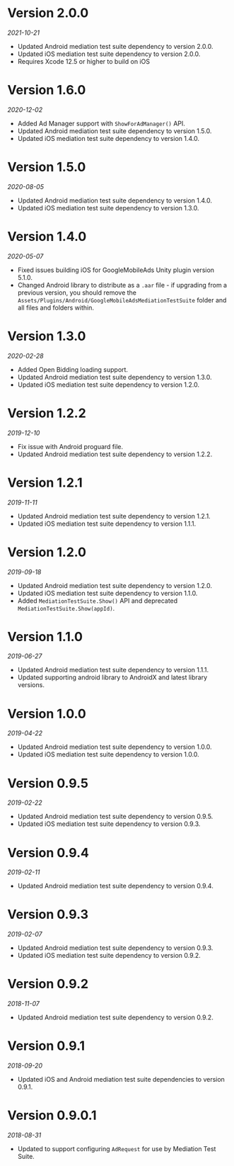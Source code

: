 # Version 2.0.0
*2021-10-21*
- Updated Android mediation test suite dependency to version 2.0.0.
- Updated iOS mediation test suite dependency to version 2.0.0.
- Requires Xcode 12.5 or higher to build on iOS

# Version 1.6.0
*2020-12-02*
- Added Ad Manager support with `ShowForAdManager()` API.
- Updated Android mediation test suite dependency to version 1.5.0.
- Updated iOS mediation test suite dependency to version 1.4.0.

# Version 1.5.0
*2020-08-05*
- Updated Android mediation test suite dependency to version 1.4.0.
- Updated iOS mediation test suite dependency to version 1.3.0.

# Version 1.4.0
*2020-05-07*
- Fixed issues building iOS for GoogleMobileAds Unity plugin version 5.1.0.
- Changed Android library to distribute as a `.aar` file - if upgrading from a previous
version, you should remove the `Assets/Plugins/Android/GoogleMobileAdsMediationTestSuite`
folder and all files and folders within.

# Version 1.3.0
*2020-02-28*
- Added Open Bidding loading support.
- Updated Android mediation test suite dependency to version 1.3.0.
- Updated iOS mediation test suite dependency to version 1.2.0.

# Version 1.2.2
*2019-12-10*
- Fix issue with Android proguard file.
- Updated Android mediation test suite dependency to version 1.2.2.

# Version 1.2.1
*2019-11-11*
- Updated Android mediation test suite dependency to version 1.2.1.
- Updated iOS mediation test suite dependency to version 1.1.1.

# Version 1.2.0
*2019-09-18*
- Updated Android mediation test suite dependency to version 1.2.0.
- Updated iOS mediation test suite dependency to version 1.1.0.
- Added `MediationTestSuite.Show()` API and deprecated
  `MediationTestSuite.Show(appId)`.

# Version 1.1.0
*2019-06-27*
- Updated Android mediation test suite dependency to version 1.1.1.
- Updated supporting android library to AndroidX and latest library versions.

# Version 1.0.0
*2019-04-22*
- Updated Android mediation test suite dependency to version 1.0.0.
- Updated iOS mediation test suite dependency to version 1.0.0.

# Version 0.9.5
*2019-02-22*
- Updated Android mediation test suite dependency to version 0.9.5.
- Updated iOS mediation test suite dependency to version 0.9.3.

# Version 0.9.4
*2019-02-11*
- Updated Android mediation test suite dependency to version 0.9.4.

# Version 0.9.3
*2019-02-07*
- Updated Android mediation test suite dependency to version 0.9.3.
- Updated iOS mediation test suite dependency to version 0.9.2.

# Version 0.9.2
*2018-11-07*
- Updated Android mediation test suite dependency to version 0.9.2.

# Version 0.9.1
*2018-09-20*
- Updated iOS and Android mediation test suite dependencies to version 0.9.1.

# Version 0.9.0.1
*2018-08-31*
- Updated to support configuring `AdRequest` for use by Mediation Test Suite.
